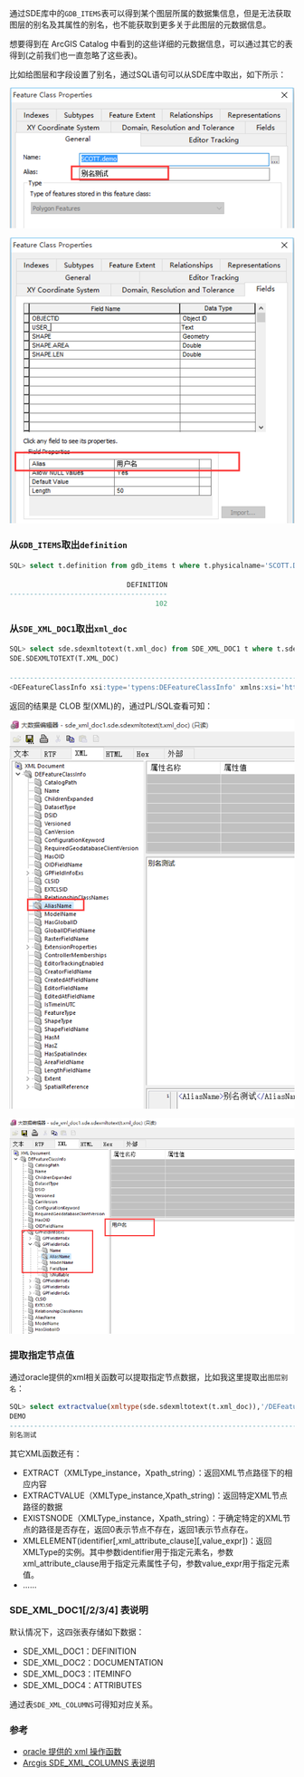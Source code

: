 通过SDE库中的`GDB_ITEMS`表可以得到某个图层所属的数据集信息，但是无法获取图层的别名及其属性的别名，也不能获取到更多关于此图层的元数据信息。

想要得到在 ArcGIS Catalog 中看到的这些详细的元数据信息，可以通过其它的表得到(之前我们也一直忽略了这些表)。

比如给图层和字段设置了别名，通过SQL语句可以从SDE库中取出，如下所示：

![](./img/1.png)


![](./img/2.png)

### 从`GDB_ITEMS`取出`definition`
``` SQL
SQL> select t.definition from gdb_items t where t.physicalname='SCOTT.DEMO';

                             DEFINITION
---------------------------------------
                                    102
```
### 从`SDE_XML_DOC1`取出`xml_doc`
```SQL
SQL> select sde.sdexmltotext(t.xml_doc) from SDE_XML_DOC1 t where t.sde_xml_id = 102;
SDE.SDEXMLTOTEXT(T.XML_DOC)

--------------------------------------------------------------------------------
<DEFeatureClassInfo xsi:type='typens:DEFeatureClassInfo' xmlns:xsi='http://www.w

```
返回的结果是 CLOB 型(XML)的，通过PL/SQL查看可知：

![](./img/3.png)

![](./img/4.png)

### 提取指定节点值

通过oracle提供的xml相关函数可以提取指定节点数据，比如我这里提取出`图层别名`：
```SQL
SQL> select extractvalue(xmltype(sde.sdexmltotext(t.xml_doc)),'/DEFeatureClassInfo/AliasName') demo from sde.SDE_XML_DOC1 t where t.sde_xml_id = 102;
DEMO
--------------------------------------------------------------------------------
别名测试
```

其它XML函数还有：
- EXTRACT（XMLType_instance，Xpath_string）：返回XML节点路径下的相应内容
- EXTRACTVALUE（XMLType_instance,Xpath_string)：返回特定XML节点路径的数据
- EXISTSNODE（XMLType_instance，Xpath_string）：于确定特定的XML节点的路径是否存在，返回0表示节点不存在，返回1表示节点存在。
- XMLELEMENT(identifier[,xml_attribute_clause][,value_expr])：返回XMLType的实例。其中参数identifier用于指定元素名，参数xml_attribute_clause用于指定元素属性子句，参数value_expr用于指定元素值。
- ......

### SDE_XML_DOC1[/2/3/4] 表说明

默认情况下，这四张表存储如下数据：
- SDE_XML_DOC1：DEFINITION
- SDE_XML_DOC2：DOCUMENTATION
- SDE_XML_DOC3：ITEMINFO
- SDE_XML_DOC4：ATTRIBUTES

通过表`SDE_XML_COLUMNS`可得知对应关系。

### 参考
- [oracle 提供的 xml 操作函数](http://docs.oracle.com/cd/B28359_01/appdev.111/b28369/xdb04cre.htm#i1024810)
- [Arcgis SDE_XML_COLUMNS 表说明](http://resources.arcgis.com/zh-cn/help/main/10.1/index.html#//002n00000071000000)